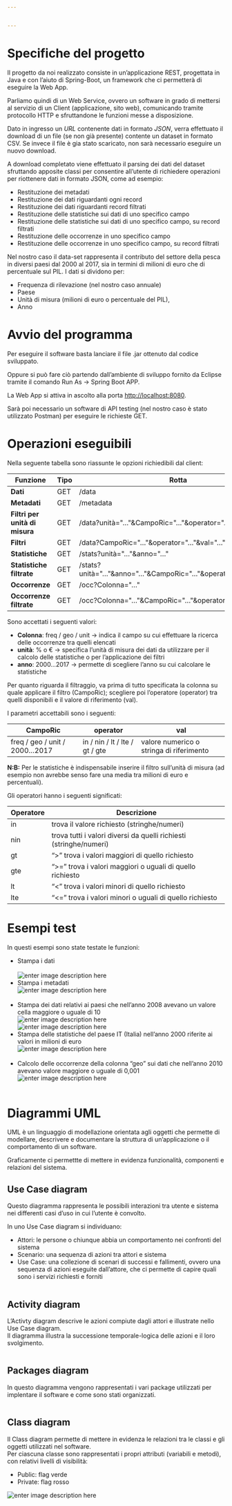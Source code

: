 ```yaml
---


---
```


<h1 id="specifiche-del-progetto">Specifiche del progetto</h1>
<p>Il progetto da noi realizzato consiste in un’applicazione REST, progettata in Java e con l’aiuto di Spring-Boot, un framework che ci permetterà di eseguire la Web App.</p>
<p>Parliamo quindi di un Web Service, ovvero un software in grado di mettersi al servizio di un Client (applicazione, sito web), comunicando tramite protocollo HTTP e sfruttandone le funzioni messe a disposizione.</p>
<p>Dato in ingresso un <em>URL</em> contenente dati in formato <em>JSON</em>, verra effettuato il download di un file (se non già presente) contente un dataset in formato CSV. Se invece il file è gia stato scaricato, non sarà necessario eseguire un nuovo download.</p>
<p>A download completato viene effettuato il parsing dei dati del dataset sfruttando apposite classi per consentire all’utente di richiedere operazioni per riottenere dati in formato JSON, come ad esempio:</p>
<ul>
<li>Restituzione dei metadati</li>
<li>Restituzione dei dati riguardanti ogni record</li>
<li>Restituzione dei dati riguardanti record filtrati</li>
<li>Restituzione delle statistiche sui dati di uno specifico campo</li>
<li>Restituzione delle statistiche sui dati di uno specifico campo, su record filtrati</li>
<li>Restituzione delle occorrenze in uno specifico campo</li>
<li>Restituzione delle occorrenze in uno specifico campo, su record filtrati</li>
</ul>
<p>Nel nostro caso il data-set rappresenta il contributo del settore della pesca in diversi paesi dal 2000 al 2017, sia in termini di milioni di euro che di percentuale sul PIL. I dati si dividono per:</p>
<ul>
<li>Frequenza di rilevazione (nel nostro caso annuale)</li>
<li>Paese</li>
<li>Unità di misura (milioni di euro o percentuale del PIL),</li>
<li>Anno</li>
</ul>
<h1 id="avvio-del-programma">Avvio del programma</h1>
<p>Per eseguire il software basta lanciare il file .jar ottenuto dal codice sviluppato.</p>
<p>Oppure si può fare ciò partendo dall’ambiente di sviluppo fornito da Eclipse tramite il comando Run As -&gt; Spring Boot APP.</p>
<p>La Web App si attiva in ascolto alla porta <a href="http://localhost:8080">http://localhost:8080</a>.</p>
<p>Sarà poi necessario un software di API testing (nel nostro caso è stato utilizzato Postman) per eseguire le richieste GET.</p>
<h1 id="operazioni-eseguibili">Operazioni eseguibili</h1>
<p>Nella seguente tabella sono riassunte le opzioni richiedibili dal client:</p>

<table>
<thead>
<tr>
<th>Funzione</th>
<th>Tipo</th>
<th>Rotta</th>
</tr>
</thead>
<tbody>
<tr>
<td><strong>Dati</strong></td>
<td>GET</td>
<td>/data</td>
</tr>
<tr>
<td><strong>Metadati</strong></td>
<td>GET</td>
<td>/metadata</td>
</tr>
<tr>
<td><strong>Filtri per unità di misura</strong></td>
<td>GET</td>
<td>/data?unità="…"&amp;CampoRic="…"&amp;operator="…"&amp;val="…"</td>
</tr>
<tr>
<td><strong>Filtri</strong></td>
<td>GET</td>
<td>/data?CampoRic="…"&amp;operator="…"&amp;val="…"</td>
</tr>
<tr>
<td><strong>Statistiche</strong></td>
<td>GET</td>
<td>/stats?unità="…"&amp;anno="…"</td>
</tr>
<tr>
<td><strong>Statistiche filtrate</strong></td>
<td>GET</td>
<td>/stats?unità="…"&amp;anno="…"&amp;CampoRic="…"&amp;operator="…"&amp;val="…"</td>
</tr>
<tr>
<td><strong>Occorrenze</strong></td>
<td>GET</td>
<td>/occ?Colonna="…"</td>
</tr>
<tr>
<td><strong>Occorrenze filtrate</strong></td>
<td>GET</td>
<td>/occ?Colonna="…"&amp;CampoRic="…"&amp;operator="…"&amp;val="…"</td>
</tr>
</tbody>
</table><p>Sono accettati i seguenti valori:</p>
<ul>
<li><strong>Colonna</strong>: freq / geo / unit -&gt; indica il campo su cui effettuare la ricerca delle occorrenze tra quelli elencati</li>
<li><strong>unità</strong>: % o € -&gt; specifica l’unità di misura dei dati da utilizzare per il calcolo delle statistiche o per l’applicazione dei filtri</li>
<li><strong>anno</strong>: 2000…2017 -&gt; permette di scegliere l’anno su cui calcolare le statistiche</li>
</ul>
<p>Per quanto riguarda il filtraggio, va prima di tutto specificata la colonna su quale applicare il filtro (CampoRic); scegliere poi l’operatore (operator) tra quelli disponibili e il valore di riferimento (val).</p>
<p>I parametri accettabili sono i seguenti:</p>

<table>
<thead>
<tr>
<th>CampoRic</th>
<th>operator</th>
<th>val</th>
</tr>
</thead>
<tbody>
<tr>
<td>freq / geo / unit / 2000…2017</td>
<td>in / nin / lt / lte / gt / gte</td>
<td>valore numerico o stringa di riferimento</td>
</tr>
</tbody>
</table><p><strong>N:B:</strong> Per le statistiche è indispensabile inserire il filtro sull’unità di misura (ad esempio non avrebbe senso fare una media tra milioni di euro e percentuali).</p>
<p>Gli operatori hanno i seguenti significati:</p>

<table>
<thead>
<tr>
<th>Operatore</th>
<th>Descrizione</th>
</tr>
</thead>
<tbody>
<tr>
<td>in</td>
<td>trova il valore richiesto (stringhe/numeri)</td>
</tr>
<tr>
<td>nin</td>
<td>trova tutti i valori diversi da quelli richiesti (stringhe/numeri)</td>
</tr>
<tr>
<td>gt</td>
<td>“&gt;” trova i valori maggiori di quello richiesto</td>
</tr>
<tr>
<td>gte</td>
<td>“&gt;=” trova i valori maggiori o uguali di quello richiesto</td>
</tr>
<tr>
<td>lt</td>
<td>“&lt;” trova i valori minori di quello richiesto</td>
</tr>
<tr>
<td>lte</td>
<td>“&lt;=” trova i valori minori o uguali di quello richiesto</td>
</tr>
</tbody>
</table><h1 id="esempi-test">Esempi test</h1>
<p>In questi esempi sono state testate le funzioni:</p>
<ul>
<li>Stampa i dati<br>
<img src="https://lh3.googleusercontent.com/z89ykN3_IDaUDsLD3dp37LOj1rv_Urs6opefnjTgXFzyDWukgwPDcFPOuenvkrDhbiAv9lMC58wP8A" alt=""><br>
<img src="https://lh3.googleusercontent.com/uHx_dvVeqEFNQQ9rkkGedV-L_ZyUIwEDDz9bseHzJJZF7OmvXHDzPE7IEowk_wuOn2itODHFDp3oXQ" alt="enter image description here"></li>
<li>Stampa i metadati<br>
<img src="https://lh3.googleusercontent.com/qhNkS99zHHYiXY0as-cN7fkQtSM8E5TjXvctI34ZkMnRjcQCalhbSnvOeef_ho2xYAZxioUUzCVlcA" alt="enter image description here"><br>
<img src="https://lh3.googleusercontent.com/8VOORlOLrKxL7p_HAkrJXLnXaw2i1p71s3XeaATQojVhp2Gy9cVKzRzrLvS2MN4jVWS4sS80YCWazg" alt=""></li>
<li>Stampa dei dati relativi ai paesi che nell’anno 2008 avevano un valore cella maggiore o uguale di 10<br>
<img src="https://lh3.googleusercontent.com/Mtmx6Bc0WxwvNa29KA12Y-ISV4ryWhpykV1jb7oq3ubxw_PotKB5OVQFg2Fp6xA3lJ87GToBggPsMw" alt="enter image description here"><br>
<img src="https://lh3.googleusercontent.com/BPN0bFA1Ezjo3uv_mE5P8NPx-Qx7Xrd_0ehNB3GcRpdIxmn4ke-Nn4fR9yxfzx5swe9swL08oxaIBw" alt="enter image description here"></li>
<li>Stampa delle statistiche del paese IT (Italia) nell’anno 2000 riferite ai valori in milioni di euro<br>
<img src="https://lh3.googleusercontent.com/3VE2RESuE-OdztYNsZ_Fh9yKh9nskzJnkh36F9OMK_Q0-3_wYJ2AFN87drmQD7V3-BTK_Er60IcSMQ" alt="enter image description here"><br>
<img src="https://lh3.googleusercontent.com/CPRBMWSX9z4dL6d0rXnXXu4C_e7aAwYo-RWKc16SQwp-zGZh1imL_CCA0eBXGFNO8j2v_BjuRSiUUQ" alt=""></li>
<li>Calcolo delle occorrenze della colonna “geo” sui dati che nell’anno 2010 avevano valore maggiore o uguale di 0,001<br>
<img src="https://lh3.googleusercontent.com/rouPw1gqXi5JDu0jrzRUqHzTxDHr-iScfOhJDpDa1I-FkjY6UZNfV554Mve7AwI-nHklNuh5sBdznQ" alt="enter image description here"><br>
<img src="https://lh3.googleusercontent.com/1LmM0JtMUM77NcDe7w40-I3WgY7E5VtGjK474r90kNtlnnSKqZpW4ZmG074zLK937ryKUgbHJZNmdQ" alt=""></li>
</ul>
<h1 id="diagrammi-uml">Diagrammi UML</h1>
<p>UML è un linguaggio di modellazione orientata agli oggetti che permette di modellare, descrivere e documentare la struttura di un’applicazione o il comportamento di un software.</p>
<p>Graficamente ci permettte di mettere in evidenza funzionalità, componenti e relazioni del sistema.</p>
<h2 id="use-case-diagram">Use Case diagram</h2>
<p>Questo diagramma rappresenta le possibili interazioni tra utente e sistema nei differenti casi d’uso in cui l’utente è convolto.</p>
<p>In uno Use Case diagram si individuano:</p>
<ul>
<li>Attori: le persone o chiunque abbia un comportamento nei confronti del sistema</li>
<li>Scenario: una sequenza di azioni tra attori e sistema</li>
<li>Use Case: una collezione di scenari di successi e fallimenti, ovvero una sequenza di azioni eseguite dall’attore, che ci permette di capire quali sono i servizi richiesti e forniti</li>
</ul>
<p><img src="https://lh3.googleusercontent.com/9mjxIH_5wiyZOgr7rTt4yV0llFnc88sDMR1N_zsMKzUNjfMMBpYgynRmMwU_0FlQwbJFJT10mZLKiQ" alt=""></p>
<h2 id="activity-diagram">Activity diagram</h2>
<p>L’Activty diagram descrive le azioni compiute dagli attori e illustrate nello Use Case diagram.<br>
Il diagramma illustra la successione temporale-logica delle azioni e il loro svolgimento.</p>
<p><img src="https://lh3.googleusercontent.com/iXsyyNL04cLXuCBlp7CXXrv9yG_ErErlIjdkavHHb4vf0Cxgg6io1PpwXtKp9A6fLCuRR3KdTgqT2g" alt="" title="ACTIVITY DIAGRAM"></p>
<h2 id="packages-diagram">Packages diagram</h2>
<p>In questo diagramma vengono rappresentati i vari package utilizzati per implentare il software e come sono stati organizzati.</p>
<p><img src="https://lh3.googleusercontent.com/VCAqpehyojEtRld01qJ4qvIiQbV_B0haKindC2C6ZgXsUT1EdF1AC2fkZzZHoujAB2ptjWPLeGJP8g" alt="" title="PACKAGES"></p>
<h2 id="class-diagram">Class diagram</h2>
<p>Il Class diagram permette di mettere in evidenza le relazioni tra le classi e gli oggetti utilizzati nel software.<br>
Per ciascuna classe sono rappresentati i propri attributi (variabili e metodi), con relativi livelli di visibilità:</p>
<ul>
<li>Public: flag verde</li>
<li>Private: flag rosso</li>
</ul>
<p><img src="https://lh3.googleusercontent.com/DEPD_VgvgRgxGZ_T2cxa7lfl6XkjuperqVcNx8mlU6VNeog6rsoMNngc2Y3RXmrJ6SuwuZlNYkH4gw" alt="enter image description here" title="UML"></p>

